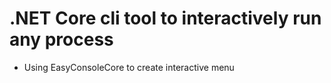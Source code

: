 # .NET Core cli tool to interactively run any process

- Using EasyConsoleCore to create interactive menu
